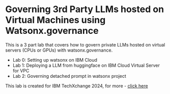 # Governing 3rd Party LLMs hosted on Virtual Machines using Watsonx.governance 

This is a 3 part lab that covers how to govern private LLMs hosted on virtual servers (CPUs or GPUs) with watsonx.governance. 

- Lab 0: Setting up watsonx on IBM Cloud 
- Lab 1: Deploying a LLM from huggingface on IBM Cloud Virtual Server for VPC 
- Lab 2: Governing detached prompt in watsonx project 

This lab is created for IBM TechXchange 2024, for more - [click here](https://reg.rainfocus.com/flow/ibm/techxchange24/sessioncatalog/page/sessioncatalog?search=1713)
